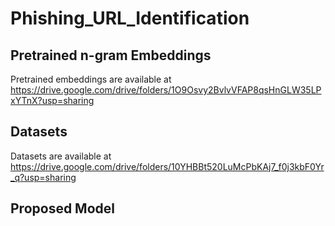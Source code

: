 # Phishing_URL_Identification
## Pretrained n-gram Embeddings 
Pretrained embeddings are available at https://drive.google.com/drive/folders/1O9Osvy2BvlvVFAP8qsHnGLW35LPxYTnX?usp=sharing

## Datasets
Datasets are available at https://drive.google.com/drive/folders/10YHBBt520LuMcPbKAj7_f0j3kbF0Yr_q?usp=sharing

## Proposed Model

